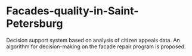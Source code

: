 # Facades-quality-in-Saint-Petersburg
Decision support system based on analysis of citizen appeals data. An algorithm for decision-making on the facade repair program is proposed.
